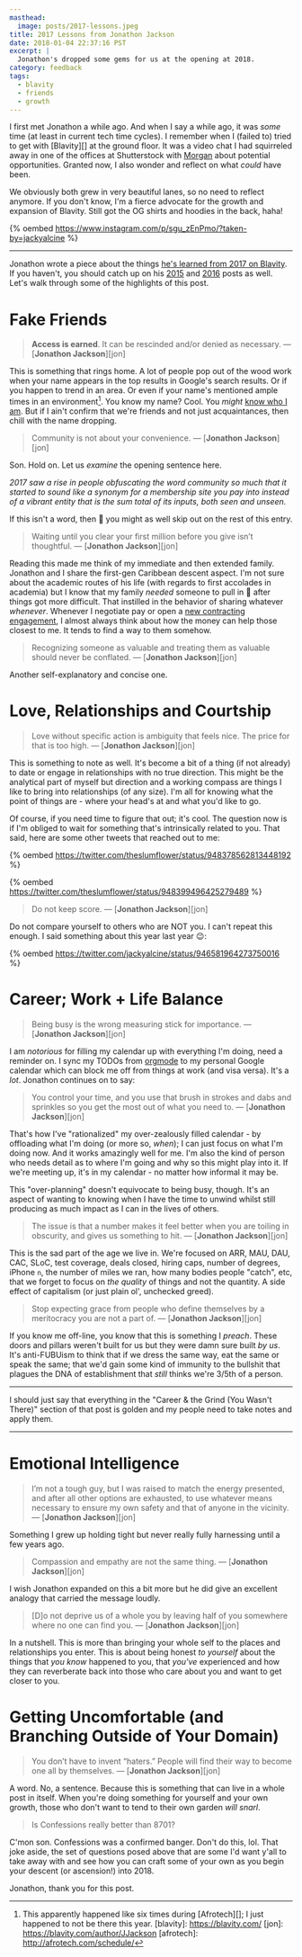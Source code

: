 ```yaml
---
masthead:
  image: posts/2017-lessons.jpeg
title: 2017 Lessons from Jonathon Jackson
date: 2018-01-04 22:37:16 PST
excerpt: |
  Jonathon's dropped some gems for us at the opening at 2018.
category: feedback
tags:
  - blavity
  - friends
  - growth
---
```


I first met Jonathon a while ago. And when I say a while ago, it was _some_
time (at least in current tech time cycles). I remember when I (failed to)
tried to get with [Blavity][] at the ground floor. It was a video chat I
had squirreled away in one of the offices at Shutterstock with [Morgan][1]
about potential opportunities. Granted now, I also wonder and reflect on
what _could_ have been.

We obviously both grew in very beautiful lanes, so no need to reflect anymore.
If you don't know, I'm a fierce advocate for the growth and expansion of
Blavity. Still got the OG shirts and hoodies in the back, haha!

{% oembed https://www.instagram.com/p/sgu_zEnPmo/?taken-by=jackyalcine %}

---

Jonathon wrote a piece about the things [he's learned from 2017 on Blavity][2].
If you haven't, you should catch up on his [2015][3] and [2016][4] posts as
well. Let's walk through some of the highlights of this post.

# Fake Friends

> **Access is earned**. It can be rescinded and/or denied as necessary.
> &mdash; [**Jonathon Jackson**][jon]

This is something that rings home. A lot of people pop out of the wood work when
your name appears in the top results in Google's search results. Or if you
happen to trend in an area. Or even if your name's mentioned ample times in an
environment[^1]. You know my name? Cool. You _might_ [know who I am][5]. But if
I ain't confirm that we're friends and not just acquaintances, then chill with
the name dropping.

> Community is not about your convenience. &mdash; [**Jonathon Jackson**][jon]

Son. Hold on. Let us _examine_ the opening sentence here.

_2017 saw a rise in people obfuscating the word *community* so much that it
started to sound like a synonym for a *membership* site you pay into instead of
a vibrant entity that is the sum total of its inputs, both seen and unseen._

If this isn't a word, then :shit: you might as well skip out on the rest of this
entry.

> Waiting until you clear your first million before you give isn’t thoughtful.
> &mdash; [**Jonathon Jackson**][jon]

Reading this made me think of my immediate and then extended family. Jonathon
and I share the first-gen Caribbean descent aspect. I'm not sure about the
academic routes of his life (with regards to first accolades in academia) but
I know that my family _needed_ someone to pull in :money_with_wings: after
things got more difficult. That instilled in the behavior of sharing whatever
_whenever_. Whenever I negotiate pay or open a [new contracting engagement][6],
I almost always think about how the money can help those closest to me. It tends
to find a way to them somehow.

> Recognizing someone as valuable and treating them as valuable should never
> be conflated. &mdash; [**Jonathon Jackson**][jon]

Another self-explanatory and concise one.

# Love, Relationships and Courtship

> Love without specific action is ambiguity that feels nice. The price for that
> is too high. &mdash; [**Jonathon Jackson**][jon]

This is something to note as well. It's become a bit of a thing (if not already)
to date or engage in relationships with no true direction. This might be the
analytical part of myself but direction and a working compass are things I like
to bring into relationships (of any size). I'm all for knowing what the point of
things are - where your head's at and what you'd like to go.

Of course, if you need time to figure that out; it's cool. The question now is
if I'm obliged to wait for something that's intrinsically related to you. That
said, here are some other tweets that reached out to me:

{% oembed https://twitter.com/theslumflower/status/948378562813448192 %}

{% oembed https://twitter.com/theslumflower/status/948399496425279489 %}

> Do not keep score. &mdash; [**Jonathon Jackson**][jon]

Do not compare yourself to others who are NOT you. I can't repeat this enough.
I said something about this year last year :wink::

{% oembed https://twitter.com/jackyalcine/status/946581964273750016 %}

# Career; Work + Life Balance

> Being busy is the wrong measuring stick for importance. &mdash; [**Jonathon Jackson**][jon]

I am _notorious_ for filling my calendar up with everything I'm doing, need
a reminder on. I sync my TODOs from [orgmode][7] to my personal Google calendar
which can block me off from things at work (and visa versa). It's a _lot_.
Jonathon continues on to say:

> You control your time, and you use that brush in strokes and dabs and 
> sprinkles so you get the most out of what you need to. &mdash; [**Jonathon Jackson**][jon]

That's how I've "rationalized" my over-zealously filled calendar - by offloading
what I'm doing (or more so, _when_); I can just focus on what I'm doing now. And
it works amazingly well for me. I'm also the kind of person who needs detail as
to where I'm going and why so this might play into it. If we're meeting up, it's
in my calendar - no matter how informal it may be.

This "over-planning" doesn't equivocate to being busy, though. It's an aspect of
wanting to knowing when I have the time to unwind whilst still producing as much
impact as I can in the lives of others.

> The issue is that a number makes it feel better when you are toiling in
> obscurity, and gives us something to hit. &mdash; [**Jonathon Jackson**][jon]

This is the sad part of the age we live in. We're focused on ARR, MAU, DAU, CAC,
SLoC, test coverage, deals closed, hiring caps, number of degrees, iPhone `n`,
the number of miles we ran, how many bodies people "catch", etc, that we forget
to focus on _the quality_ of things and not the quantity. A side effect of
capitalism (or just plain ol', unchecked greed).

> Stop expecting grace from people who define themselves by a meritocracy
> you are not a part of. &mdash; [**Jonathon Jackson**][jon]

If you know me off-line, you know that this is something I _preach_. These doors
and pillars weren't built for us but they were damn sure built _by us_. It's
anti-FUBUism to think that if we dress the same way, eat the same or speak the
same; that we'd gain some kind of immunity to the bullshit that plagues the DNA
of establishment that _still_ thinks we're 3/5th of a person.

---

I should just say that everything in the "Career & the Grind (You Wasn't There)"
section of that post is golden and my people need to take notes and apply them.

---

# Emotional Intelligence

> I’m not a tough guy, but I was raised to match the energy presented, and after
> all other options are exhausted, to use whatever means necessary to ensure my
> own safety and that of anyone in the vicinity. &mdash; [**Jonathon Jackson**][jon]

Something I grew up holding tight but never really fully harnessing until a few
years ago.

> Compassion and empathy are not the same thing. &mdash; [**Jonathon Jackson**][jon]

I wish Jonathon expanded on this a bit more but he did give an excellent analogy
that carried the message loudly.

> [D]o not deprive us of a whole you by leaving half of you somewhere where no one
> can find you. &mdash; [**Jonathon Jackson**][jon]

In a nutshell. This is more than bringing your whole self to the places and
relationships you enter. This is about being honest _to yourself_ about the
things that _you know_ happened to you, that _you've_ experienced and how they
can reverberate back into those who care about you and want to get closer to you.

# Getting Uncomfortable (and Branching Outside of Your Domain)

> You don’t have to invent “haters.” People will find their way to become one
> all by themselves. &mdash; [**Jonathon Jackson**][jon]

A word. No, a sentence. Because this is something that can live in a whole post
in itself. When you're doing something for yourself and your own growth, those
who don't want to tend to their own garden _will snarl_.

> Is Confessions really better than 8701?

C'mon son. Confessions was a confirmed banger. Don't do this, lol. That joke
aside, the set of questions posed above that are some I'd want y'all to take
away with and see how you can craft some of your own as you begin your descent
(or ascension!) into 2018.

Jonathon, thank you for this post.

[1]: http://peopleofcolorintech.com/interview/pocit-25-morgan-debaun/
[2]: https://blavity.com/were-not-friends-just-peers-and-other-lessons-from-2017-that-changed-my-life
[3]: https://blavity.com/a-public-list-of-my-struggles-and-failures-in-2015-and-what-im-shifting-for-2016/
[4]: https://blavity.com/the-year-that-was-a-decade
[5]: /faq/who-are-you/
[6]: /work/contract/
[7]: https://github.com/jceb/vim-orgmode
[^1]: This apparently happened like six times during [Afrotech][]; I just happened to not be there this year.
[blavity]: https://blavity.com/
[jon]: https://blavity.com/author/JJackson
[afrotech]: http://afrotech.com/schedule/
